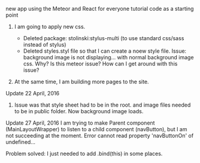 new app using the Meteor and React for everyone tutorial code as a starting point
1) I am going to apply new css.
    - Deleted package: stolinski:stylus-multi (to use standard css/sass instead of stylus)
    - Deleted styles.styl file so that I can create a noew style file.
    Issue: background image is not displaying... with normal background image css.
    Why?  Is this meteor issue?  How can I get around with this issue?
    
2) At the same time, I am building more pages to the site.

Update 22 April, 2016
1) Issue was that style sheet had to be in the root. and image files needed to be in public folder.  Now background image loads.

Update 27 April, 2016
I am trying to make Parent component (MainLayoutWrapper) to listen to a child component (navButton), but I am not succeeding at the moment.  Error cannot read property 'navButtonOn' of undefined...

Problem solved: I just needed to add .bind(this) in some places.